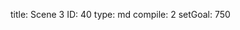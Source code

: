 title:          Scene 3
ID:             40
type:           md
compile:        2
setGoal:        750


